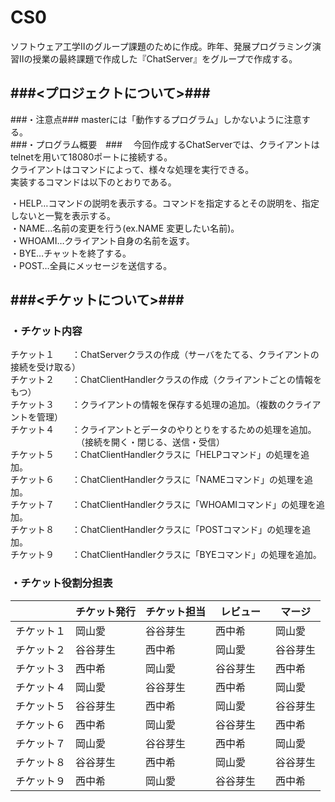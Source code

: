 # CS0  
  
ソフトウェア工学Ⅱのグループ課題のために作成。昨年、発展プログラミング演習Ⅱの授業の最終課題で作成した『ChatServer』をグループで作成する。

###<プロジェクトについて>###
-------------------------
###・注意点###
masterには「動作するプログラム」しかないように注意する。  
###・プログラム概要　###
　今回作成するChatServerでは、クライアントはtelnetを用いて18080ポートに接続する。  
クライアントはコマンドによって、様々な処理を実行できる。  
実装するコマンドは以下のとおりである。  
  
・HELP…コマンドの説明を表示する。コマンドを指定するとその説明を、指定しないと一覧を表示する。  
・NAME…名前の変更を行う(ex.NAME 変更したい名前)。  
・WHOAMI…クライアント自身の名前を返す。  
・BYE…チャットを終了する。  
・POST…全員にメッセージを送信する。  

###<チケットについて>###
-------------------------
### ・チケット内容 ###
チケット１　　：ChatServerクラスの作成（サーバをたてる、クライアントの接続を受け取る）  
チケット２　　：ChatClientHandlerクラスの作成（クライアントごとの情報をもつ）  
チケット３　　：クライアントの情報を保存する処理の追加。（複数のクライアントを管理）  
チケット４　　：クライアントとデータのやりとりをするための処理を追加。  
　　　　　　　　（接続を開く・閉じる、送信・受信）  
チケット５　　：ChatClientHandlerクラスに「HELPコマンド」の処理を追加。  
チケット６　　：ChatClientHandlerクラスに「NAMEコマンド」の処理を追加。  
チケット７　　：ChatClientHandlerクラスに「WHOAMIコマンド」の処理を追加。  
チケット８　　：ChatClientHandlerクラスに「POSTコマンド」の処理を追加。  
チケット９　　：ChatClientHandlerクラスに「BYEコマンド」の処理を追加。  

### ・チケット役割分担表 ###

|            | チケット発行 | チケット担当  | レビュー　| マージ  |
|------------|------------|-------------|---------|--------|
| チケット１   |  岡山愛     |  谷谷芽生    | 西中希   | 岡山愛　 |
| チケット２   |  谷谷芽生   |  西中希      | 岡山愛　 | 谷谷芽生 |
| チケット３   |  西中希     |  岡山愛　    | 谷谷芽生 | 西中希   |  
| チケット４   |  岡山愛     |  谷谷芽生    | 西中希   | 岡山愛　 |
| チケット５   |  谷谷芽生   |  西中希      | 岡山愛　 | 谷谷芽生 |
| チケット６   |  西中希     |  岡山愛　    | 谷谷芽生 | 西中希   | 
| チケット７   |  岡山愛     |  谷谷芽生    | 西中希   | 岡山愛　 |
| チケット８   |  谷谷芽生   |  西中希      | 岡山愛　 | 谷谷芽生 |
| チケット９   |  西中希     |  岡山愛　    | 谷谷芽生 | 西中希   | 
